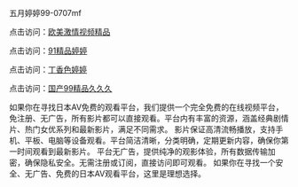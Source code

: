 五月婷婷99-0707mf

点击访问：<a href="https://bered.pages.dev/">欧美激情视频精品</a>

点击访问：<a href="https://rtj-3zo.pages.dev/">91精品婷婷</a>

点击访问：<a href="https://vassv.pages.dev/">丁香色婷婷</a>

点击访问：<a href="https://gsd-agv.pages.dev/">国产99精品久久久</a>

如果你在寻找日本AV免费的观看平台，我们提供一个完全免费的在线视频平台，免注册、无广告，所有影片都可以直接观看。平台内有丰富的资源，涵盖经典剧情片、热门女优系列和最新影片，满足不同需求。
影片保证高清流畅播放，支持手机、平板、电脑等设备观看。平台简洁清晰，分类明确，定期更新内容，确保你第一时间观看到最新影片。
平台无广告，提供纯净的观影体验，所有数据传输加密，确保隐私安全。无需注册或订阅，直接访问即可观看。
如果你在寻找一个安全、无广告、免费的日本AV观看平台，这里是理想选择。


<span style="display:none;">[Canonical link](）</span>


